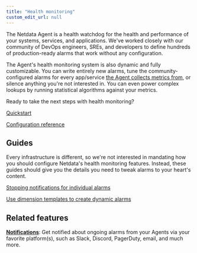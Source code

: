 ```yaml
---
title: "Health monitoring"
custom_edit_url: null
---
```




The Netdata Agent is a health watchdog for the health and performance of your systems, services, and applications. We've
worked closely with our community of DevOps engineers, SREs, and developers to define hundreds of production-ready
alarms that work without any configuration.

The Agent's health monitoring system is also dynamic and fully customizable. You can write entirely new alarms, tune the
community-configured alarms for every app/service [the Agent collects metrics from](/docs/agent/collectors/collectors), or
silence anything you're not interested in. You can even power complex lookups by running statistical algorithms against
your metrics.

Ready to take the next steps with health monitoring?

[Quickstart](/docs/agent/health/quickstart)

[Configuration reference](/docs/agent/health/reference)

## Guides

Every infrastructure is different, so we're not interested in mandating how you should configure Netdata's health
monitoring features. Instead, these guides should give you the details you need to tweak alarms to your heart's
content.

[Stopping notifications for individual alarms](/guides/monitor/stop-notifications-alarms)

[Use dimension templates to create dynamic alarms](/guides/monitor/dimension-templates)

## Related features

**[Notifications](/docs/agent/health/notifications)**: Get notified about ongoing alarms from your Agents via your
favorite platform(s), such as Slack, Discord, PagerDuty, email, and much more.


